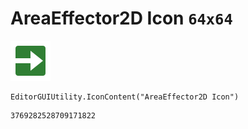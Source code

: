 # AreaEffector2D Icon `64x64`
<img src="/img/AreaEffector2D%20Icon.png" width=64 height=64>

``` CSharp
EditorGUIUtility.IconContent("AreaEffector2D Icon")
```
```
3769282528709171822
```
